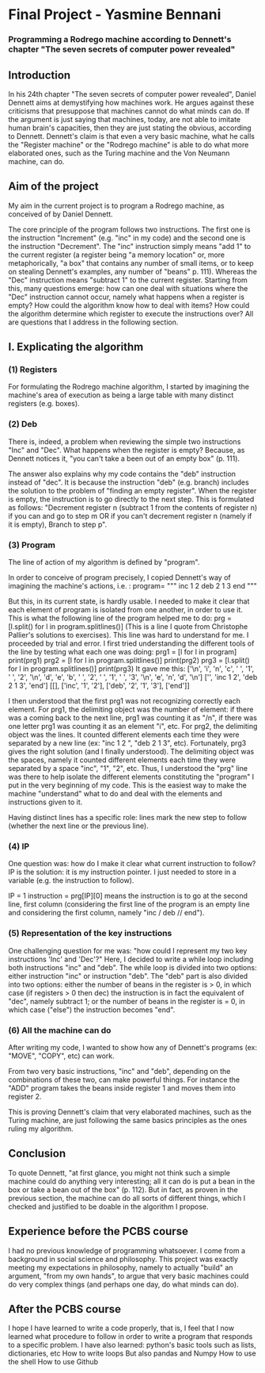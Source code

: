 # Final Project - Yasmine Bennani
### Programming a Rodrego machine according to Dennett's chapter "The seven secrets of computer power revealed"



## Introduction
In his 24th chapter "The seven secrets of computer power revealed", Daniel Dennett aims at demystifying how machines work. He argues against these criticisms that presuppose that machines cannot do what minds can do. If the argument is just saying that machines, today, are not able to imitate human brain's capacities, then they are just stating the obvious, according to Dennett.
Dennett's claim is that even a very basic machine, what he calls the "Register machine" or the "Rodrego machine" is able to do what more elaborated ones, such as the Turing machine and the Von Neumann machine, can do.



## Aim of the project
My aim in the current project is to program a Rodrego machine, as conceived of by Daniel Dennett.

The core principle of the program follows two instructions.
The first one is the instruction "Increment" (e.g. "inc" in my code) and the second one is the instruction "Decrement". The "inc" instruction simply means "add 1" to the current register (a register being "a memory location" or, more metaphorically, "a box" that contains any number of small items, or to keep on stealing Dennett's examples, any number of "beans" p. 111).
Whereas the "Dec" instruction means "subtract 1" to the current register. Starting from this, many questions emerge: how can one deal with situations where the "Dec" instruction cannot occur, namely what happens when a register is empty? How could the algorithm know how to deal with items? How could the algorithm determine which register to execute the instructions over? All are questions that I address in the following section.



## I. Explicating the algorithm
### (1) Registers
For formulating the Rodrego machine algorithm, I started by imagining the machine's area of execution as being a large table with many distinct registers (e.g. boxes).


### (2) Deb
There is, indeed, a problem when reviewing the simple two instructions "Inc" and "Dec". What happens when the register is empty? Because, as Dennett notices it, "you can't take a been out of an empty box" (p. 111).

The answer also explains why my code contains the "deb" instruction instead of "dec". It is because the instruction "deb" (e.g. branch) includes the solution to the problem of "finding an empty register". When the register is empty, the instruction is to go directly to the next step. This is formulated as follows: "Decrement register n (subtract 1 from the contents of register n) if you can and go to step m OR if you can't decrement register n (namely if it is empty), Branch to step p".


### (3) Program
The line of action of my algorithm is defined by "program".

In order to conceive of program precisely, I copied Dennett's way of imagining the machine's actions, i.e. :
program= """
inc 1 2
deb 2 1 3
end
"""

But this, in its current state, is hardly usable. I needed to make it clear that each element of program is isolated from one another, in order to use it. This is what the following line of the program helped me to do:
prg = [l.split() for l in program.splitlines()]
(This is a line I quote from Christophe Pallier's solutions to exercises).
This line was hard to understand for me.
I proceeded by trial and error. I first tried understanding the different tools of the line by testing what each one was doing:
prg1 = [l for l in program]
print(prg1)
prg2 = [l for l in program.splitlines()]
print(prg2)
prg3 = [l.split() for l in program.splitlines()]
print(prg3)
It gave me this:
['\n', 'i', 'n', 'c', ' ', '1', ' ', '2', '\n', 'd', 'e', 'b', ' ', '2', ' ', '1', ' ', '3', '\n', 'e', 'n', 'd', '\n']
['', 'inc 1 2', 'deb 2 1 3', 'end']
[[], ['inc', '1', '2'], ['deb', '2', '1', '3'], ['end']]

I then understood that the first prg1 was not recognizing correctly each element. For prg1, the delimiting object was the number of element: if there was a coming back to the next line, prg1 was counting it as "/n", if there was one letter prg1 was counting it as an element "i", etc.
For prg2, the delimiting object was the lines. It counted different elements each time they were separated by a new line (ex: "inc 1 2 ", "deb 2 1 3", etc).
Fortunately, prg3 gives the right solution (and I finally understood). The delimiting object was the spaces, namely it counted different elements each time they were separated by a space "inc", "1", "2", etc.
Thus, I understood the "prg" line was there to help isolate the different elements constituting the "program" I put in the very beginning of my code. This is the easiest way to make the machine "understand" what to do and deal with the elements and instructions given to it.

Having distinct lines has a specific role: lines mark the new step to follow (whether the next line or the previous line).  


### (4) IP
One question was: how do I make it clear what current instruction to follow? IP is the solution: it is my instruction pointer. I just needed to store in a variable (e.g. the instruction to follow).

IP = 1
instruction = prg[IP][0]
means the instruction is to go at the second line, first column (considering the first line of the program is an empty line and considering the first column, namely "inc / deb // end").


### (5) Representation of the key instructions
One challenging question for me was: "how could I represent my two key instructions 'Inc' and 'Dec'?"
Here, I decided to write a while loop including both instructions "inc" and "deb".
The while loop is divided into two options: either instruction "inc" or instruction "deb".
The "deb" part is also divided into two options: either the number of beans in the register is > 0, in which case (if registers > 0 then dec) the instruction is in fact the equivalent of "dec", namely subtract 1; or the number of beans in the register is = 0, in which case ("else") the instruction becomes "end".


### (6) All the machine can do
After writing my code, I wanted to show how any of Dennett's programs (ex: "MOVE", "COPY", etc) can work.

From two very basic instructions, "inc" and "deb", depending on the combinations of these two, can make powerful things.
For instance the "ADD" program takes the beans inside register 1 and moves them into register 2.

This is proving Dennett's claim that very elaborated machines, such as the Turing machine, are just following the same basics principles as the ones ruling my algorithm.



## Conclusion
To quote Dennett, "at first glance, you might not think such a simple machine could do anything very interesting; all it can do is put a bean in the box or take a bean out of the box" (p. 112). But in fact, as proven in the previous section, the machine can do all sorts of different things, which I checked and justified to be doable in the algorithm I propose.  


## Experience before the PCBS course
I had no previous knowledge of programming whatsoever. I come from a background in social science and philosophy.
This project was exactly meeting my expectations in philosophy, namely to actually "build" an argument, "from my own hands", to argue that very basic machines could do very complex things (and perhaps one day, do what minds can do).

## After the PCBS course
I hope I have learned to write a code properly, that is, I feel that I now learned what procedure to follow in order to write a program that responds to a specific problem.
I have also learned:
python's basic tools such as lists, dictionaries, etc
How to write loops
But also pandas and Numpy
How to use the shell
How to use Github
